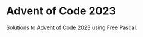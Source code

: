 # Advent of Code 2023

Solutions to [Advent of Code 2023](https://adventofcode.com/2023) using Free Pascal.
